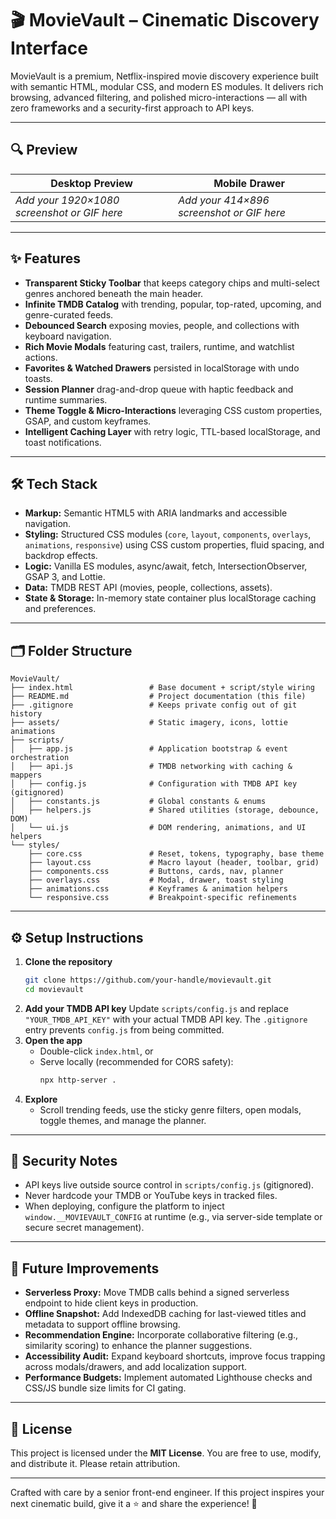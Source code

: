 # 🎬 MovieVault – Cinematic Discovery Interface

MovieVault is a premium, Netflix-inspired movie discovery experience built with semantic HTML, modular CSS, and modern ES modules. It delivers rich browsing, advanced filtering, and polished micro-interactions — all with zero frameworks and a security-first approach to API keys.

---

## 🔍 Preview

| Desktop Preview | Mobile Drawer |
| --------------- | ------------- |
| _Add your 1920×1080 screenshot or GIF here_ | _Add your 414×896 screenshot or GIF here_ |

---

## ✨ Features

- **Transparent Sticky Toolbar** that keeps category chips and multi-select genres anchored beneath the main header.
- **Infinite TMDB Catalog** with trending, popular, top-rated, upcoming, and genre-curated feeds.
- **Debounced Search** exposing movies, people, and collections with keyboard navigation.
- **Rich Movie Modals** featuring cast, trailers, runtime, and watchlist actions.
- **Favorites & Watched Drawers** persisted in localStorage with undo toasts.
- **Session Planner** drag-and-drop queue with haptic feedback and runtime summaries.
- **Theme Toggle & Micro-Interactions** leveraging CSS custom properties, GSAP, and custom keyframes.
- **Intelligent Caching Layer** with retry logic, TTL-based localStorage, and toast notifications.

---

## 🛠 Tech Stack

- **Markup:** Semantic HTML5 with ARIA landmarks and accessible navigation.
- **Styling:** Structured CSS modules (`core`, `layout`, `components`, `overlays`, `animations`, `responsive`) using CSS custom properties, fluid spacing, and backdrop effects.
- **Logic:** Vanilla ES modules, async/await, fetch, IntersectionObserver, GSAP 3, and Lottie.
- **Data:** TMDB REST API (movies, people, collections, assets).
- **State & Storage:** In-memory state container plus localStorage caching and preferences.

---

## 🗂 Folder Structure

```
MovieVault/
├── index.html                 # Base document + script/style wiring
├── README.md                  # Project documentation (this file)
├── .gitignore                 # Keeps private config out of git history
├── assets/                    # Static imagery, icons, lottie animations
├── scripts/
│   ├── app.js                 # Application bootstrap & event orchestration
│   ├── api.js                 # TMDB networking with caching & mappers
│   ├── config.js              # Configuration with TMDB API key (gitignored)
│   ├── constants.js           # Global constants & enums
│   ├── helpers.js             # Shared utilities (storage, debounce, DOM)
│   └── ui.js                  # DOM rendering, animations, and UI helpers
└── styles/
    ├── core.css               # Reset, tokens, typography, base theme
    ├── layout.css             # Macro layout (header, toolbar, grid)
    ├── components.css         # Buttons, cards, nav, planner
    ├── overlays.css           # Modal, drawer, toast styling
    ├── animations.css         # Keyframes & animation helpers
    └── responsive.css         # Breakpoint-specific refinements
```

---

## ⚙️ Setup Instructions

1. **Clone the repository**
   ```bash
   git clone https://github.com/your-handle/movievault.git
   cd movievault
   ```
2. **Add your TMDB API key**
   Update `scripts/config.js` and replace `"YOUR_TMDB_API_KEY"` with your actual TMDB API key. The `.gitignore` entry prevents `config.js` from being committed.
3. **Open the app**
   - Double-click `index.html`, or
   - Serve locally (recommended for CORS safety):
     ```bash
     npx http-server .
     ```
4. **Explore**
   - Scroll trending feeds, use the sticky genre filters, open modals, toggle themes, and manage the planner.

---

## 🔐 Security Notes

- API keys live outside source control in `scripts/config.js` (gitignored).
- Never hardcode your TMDB or YouTube keys in tracked files.
- When deploying, configure the platform to inject `window.__MOVIEVAULT_CONFIG` at runtime (e.g., via server-side template or secure secret management).

---

## 🚧 Future Improvements

- **Serverless Proxy:** Move TMDB calls behind a signed serverless endpoint to hide client keys in production.
- **Offline Snapshot:** Add IndexedDB caching for last-viewed titles and metadata to support offline browsing.
- **Recommendation Engine:** Incorporate collaborative filtering (e.g., similarity scoring) to enhance the planner suggestions.
- **Accessibility Audit:** Expand keyboard shortcuts, improve focus trapping across modals/drawers, and add localization support.
- **Performance Budgets:** Implement automated Lighthouse checks and CSS/JS bundle size limits for CI gating.

---

## 📄 License

This project is licensed under the **MIT License**. You are free to use, modify, and distribute it. Please retain attribution.

---

Crafted with care by a senior front-end engineer. If this project inspires your next cinematic build, give it a ⭐️ and share the experience! 🎥
